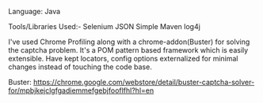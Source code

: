 Language: Java

Tools/Libraries Used:-
Selenium
JSON Simple
Maven
log4j

I've used Chrome Profiling along with a chrome-addon(Buster) for solving the captcha problem. It's a POM pattern based framework which is easily extensible. Have kept locators, config options externalized for minimal changes instead of touching the code base. 

Buster: https://chrome.google.com/webstore/detail/buster-captcha-solver-for/mpbjkejclgfgadiemmefgebjfooflfhl?hl=en 
